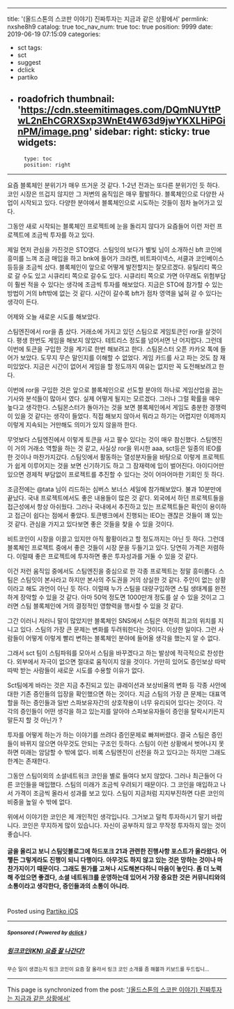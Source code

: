 
---
title: '(올드스톤의 스코판 이야기) 진짜투자는 지금과 같은 상황에서'
permlink: nxshe8h9
catalog: true
toc_nav_num: true
toc: true
position: 9999
date: 2019-06-19 07:15:09
categories:
- sct
tags:
- sct
- suggest
- dclick
- partiko
- roadofrich
thumbnail: 'https://cdn.steemitimages.com/DQmNUYttPwL2nEhCGRXSxp3WnEt4W63d9jwYKXLHiPGinPM/image.png'
sidebar:
    right:
        sticky: true
widgets:
    -
        type: toc
        position: right
---


요즘 블록체인 분위기가 매우 뜨거운 것 같다. 1-2년 전과는 또다른 분위기인 듯 하다. 코인 시장은 뜨겁지 않지만 그 저변의 움직임은 매우 활발하다. 블록체인으로 다양한 사업이 시작되고 있다. 다양한 분야에서 블록체인으로 시도하는 것들이 점차 늘어가고 있다. 

그동안 새로 시작되는 블록체인 프로젝트에 눈을 돌리지 않다가 요즘들어 이런 저런 프로젝트에 조금씩 투자를 하고 있다. 

제일 먼저 관심을 가진것은 STO였다. 스팀잇의 보다가 별빛 님이 소개하신 bft 코인에 흥미를 느껴 조금 매입을 하고 bnk에 들어가 크라켄, 비트파이넥스, 서클과 코인베이스 등등을 조금씩 샀다. 블록체인이 앞으로 어떻게 발전할지는 잘모르겠다. 유틸리티 쪽으로 갈 수도 있고 시큐리티 쪽으로 갈수도 있다. 시큐리티 쪽으로 가면 아무래도 위험부담이 훨씬 적을 수 있다는 생각에 조금씩 투자를 해보았다. 지금은 STO에 참가할 수 있는 방법이 거의 bft밖에 없는 것 같다. 시간이 갈수록 bft가 점차 영역을 넓혀 갈 수 있다는 생각이 든다. 


어제와 오늘 새로운 시도를 해보았다. 

스팀엔진에서 ror을 좀 샀다. 거래소에 가지고 있던 스팀으로 게임토큰인 ror을 살것이다. 평생 한번도 게임을 해보지 않았다. 테트리스 정도를 넘어서면 난 어지럽다. 그런데 이번에 토큰을 구입한 것을 계기로 한번 해보려고 한다. 스팀몬스터 오픈 카카오 톡에 들어가 보았다. 도무지 무슨 말인지를 이해할 수 없었다. 게임 카드를 사고 파는 것도 참 재미있었다. 지금은 시간이 없어서 게임을 할 정도까지 여유는 없지만 꼭 도전해보려고 한다. 

이번에 ror을 구입한 것은 앞으로 블록체인으로 선도할 분야의 하나로 게임산업을 꼽는 기사와 분석들이 많아서 였다. 실제 어떻게 될지는 모르겠다. 그러나 그럴 확률을 매우 높다고 생각한다. 스팀몬스터가 돌아가는 것을 보면 블록체인에서 게임도 충분한 경쟁력이 있을 것 같다는 생각이 들었다. 직접 해보지 않아서 뭐라고 하기는 어렵지만 이제까지 이렇게 지속되는 거만해도 의미가 있지 않을까 한다.

무엇보다 스팀엔진에서 이렇게 토큰을 사고 팔수 있다는 것이 매우 참신했다. 스팀엔진이 거의 거래소 역할을 하는 것 같고, 사실상 ror을 위시한 aaa, sct등은 일종의 IEO를 한 것이나 마찬가지갔다. 스팀잇에서 활동하는 열성분자들을 바탕으로 이렇게 프로젝트가 쉽게 이루어지는 것을 보면 신기하기도 하고 그 잠재력에 입이 벌어진다. 아이디어만 있으면 경제적 부담없이 프로젝트를 추진할 수 있다는 것이 어마어마한 기회인 듯 하다. 

조금전에는 @tata 님이 리드하는 심버스 보너스 세일에 참가해보았다. 불과 10분만에 끝났다. 국내 프로젝트에서도 좋은 내용들이 많은 것 같다. 외국에서 하던 프로젝트들을 접근성에서 항상 아쉬웠다. 그러나 국내에서 추진하고 있는 프로젝트들은 확인이 용이하고 접근이 쉽다는 점에서 좋았다. 토큰뱅크에서 진행되는 IEO는 괜찮은 것들이 꽤 있는 것 같다. 관심을 가지고 있다보면 좋은 것들을 찾을 수 있을 것이다. 

비트코인이 시장을 이끌고 있지만 아직 활황이라고 할 정도까지는 아닌 듯 하다. 그런데 블록체인 프로젝트 중에서 좋은 것들이 시장 문을 두들기고 있다. 당연히 가격은 저렴하다. 이럴때 좋은 프로젝트에 투자하면 좋은 투자성과를 거둘 수 있을 것 같다. 

이건 저런 움직임 중에서도 스팀엔진을 중심으로 한 각종 프로젝트는 정말 흥미롭다. 스팀은 스팀잇이 본사라고 하지만 본사의 주도권을 거의 상실한 것 같다. 주인이 없는 상황이라고 해도 과언이 아닌 듯 하다. 이럴때 누가 스팀을 대량구입하면 스팀 생태계를 완전하게 장악할 수 있을 것 같다. 아마 50억 정도면 1000만개 정도를 살 수 있을 것이고 그러면 스팀 블록체인에 거의 결정적인 영향력을 행사할 수 있을 것 같다. 

그간 이러니 저러니 말이 많았지만 블록체인 SNS에서 스팀은 여전히 최고의 위치를 지니고 있다. 스팀의 가장 큰 문제는 변화를 두려워한다는 것이다. 이상한 일이다. 그런 사람들이 어떻게 이렇게 빨리 변하는 블록체인 분야에 들어올 생각을 했는지 알 수 없다. 

그래서 sct 팀이 스팀파워를 모아서 스팀을 바꾸겠다고 하는 발상에 적극적으로 찬성한다. 외부에서 자극이 없으면 절대로 움직이지 않을 것이다. 가만히 있어도 증인보상 따박따박 받는 사람들이 새로운 시도를 수용할 이유가 없다. 

Sct팀에게 바라는 것은 지금 추진되고 있는 큐레이션과 보상비율의 변화 등 각종 사안에 대한 기존 증인들의 입장을 확인했으면 하는 것이다. 지금 스팀의 가장 큰 문제는 대표역할을 하는 증인들과 일반 스파보유자간의 상호작용이 너무 유리되어 있다는 것이다. 각각의 증인들이 어떤 생각을 하고 있는지를 알아야 스파보유자들이 증인을 탈락시키든지 말든지 할 것 아닌가 ? 

투자를 어떻게 하는가 하는 이야기를 쓰려다 증인문제로 빠져버렸다. 결국 스팀은 증인들이 바뀌지 않으면 아무것도 안되는 구조인 듯하다. 스팀이 이런 상황에서 벗어나지 못하면 미래는 암담할 수 밖에 없다. 비록 스팀엔진이 선전을 하고 있다고는 하지만 그래도 한계는 존재한다. 

그동안 스팀이외의 소셜네트워크 코인을 별로 들여다 보지 않았다. 그러나 최근들어 다른 코인들을 매입했다. 스팀의 미래가 조금씩 우려되기 때문이다. 그 코인을 매입하고 나서 가격이 조금씩 올라서 성과를 보고 있다. 
스팀이 지금처럼 지지부진하면 다른 코인의 비중을 높일 수 밖에 없다. 

위에서 이야기한 코인은 제 개인적인 생각입니다. 그거보고 덜컥 투자하시기 말기 바랍니다. 코인은 무지하게 많이 있습니다. 자신이 공부하지 않고 무작정 투자하지 않는 것이 좋습니다.


#### 글을 올리고 보니 스팀잇블로그에 하드포크 21과 관련한 진행사항 포스트가 올라왔다. 어쨓든 그렇게라도 진행이 되니 다행이다. 아무것도 하지 않고 있는 것은 망하는 것이나 마찬가지이기 때문이다. 그래도 뭔가를 고쳐나 시도해본다하니 마음이 놓인다. 좀 더 노력해 주었으면 좋겠다, 소셜 네트워크를 운영하는데 있어서 가장 중요한 것은 커뮤니티와의 소통이라고 생각한다,  증인들과의 소통이 아니라.
#

Posted using [Partiko iOS](https://partiko.app/referral/oldstone)

---

#####  <sub> **Sponsored ( Powered by [dclick](https://www.dclick.io) )** </sub>
##### [링크코인(KN) 요즘 잘 나간다?](https://api.dclick.io/v1/c?x=eyJhbGciOiJIUzI1NiIsInR5cCI6IkpXVCJ9.eyJjIjoib2xkc3RvbmUiLCJzIjoibnhzaGU4aDkiLCJhIjpbInQtMTkzNiJdLCJ1cmwiOiJodHRwczovL3N0ZWVtaXQuY29tL2tyL0BqdW5lMDYyMC9zY3Qta24iLCJpYXQiOjE1NjA5NDM1MzcsImV4cCI6MTg3NjMwMzUzN30.8urwM2RmsTyK_-iB4EoJDaO5ZK_ZFpMrgl_p8SntUxQ)
<sup>무슨 일이 생겼는지 링크 코인이 요즘 잘 올라서 링크 코인 소개를 좀 해볼까 키보드를 두드립니...</sup>


- - -

This page is synchronized from the post: ['(올드스톤의 스코판 이야기) 진짜투자는 지금과 같은 상황에서'](https://steemit.com/@oldstone/nxshe8h9)
